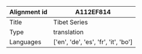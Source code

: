 |Alignment id | A112EF814
| --- | --- 
|Title | Tibet Series 
|Type | translation
|Languages | ['en', 'de', 'es', 'fr', 'it', 'bo']